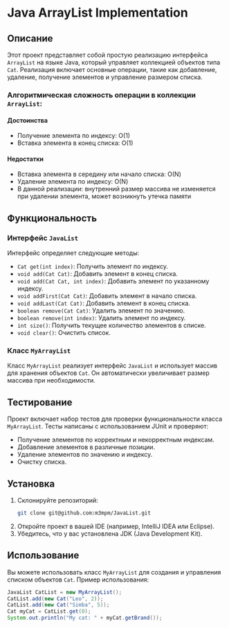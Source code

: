 # Java ArrayList Implementation

## Описание

Этот проект представляет собой простую реализацию интерфейса `ArrayList` на языке Java, который управляет коллекцией объектов типа `Cat`. Реализация включает основные операции, такие как добавление, удаление, получение элементов и управление размером списка.

### Алгоритмическая сложность операции в коллекции `ArrayList`:

#### Достоинства

- Получение элемента по индексу: О(1)
- Вставка элемента в конец списка: О(1)

#### Недостатки

- Вставка элемента в середину или начало списка: О(N)
- Удаление элемента по индексу: О(N)
- В данной реализации: внутренний размер массива не изменяется при удалении элемента, может возникнуть утечка памяти  

## Функциональность

### Интерфейс `JavaList`

Интерфейс определяет следующие методы:

- `Cat get(int index)`: Получить элемент по индексу.
- `void add(Cat Cat)`: Добавить элемент в конец списка.
- `void add(Cat Cat, int index)`: Добавить элемент по указанному индексу.
- `void addFirst(Cat Cat)`: Добавить элемент в начало списка.
- `void addLast(Cat Cat)`: Добавить элемент в конец списка.
- `boolean remove(Cat Cat)`: Удалить элемент по значению.
- `boolean remove(int index)`: Удалить элемент по индексу.
- `int size()`: Получить текущее количество элементов в списке.
- `void clear()`: Очистить список.

### Класс `MyArrayList`

Класс `MyArrayList` реализует интерфейс `JavaList` и использует массив для хранения объектов `Cat`. Он автоматически увеличивает размер массива при необходимости.

## Тестирование

Проект включает набор тестов для проверки функциональности класса `MyArrayList`. Тесты написаны с использованием JUnit и проверяют:

- Получение элементов по корректным и некорректным индексам.
- Добавление элементов в различные позиции.
- Удаление элементов по значению и индексу.
- Очистку списка.

## Установка

1. Склонируйте репозиторий:
   ```bash
   git clone git@github.com:m3mpm/JavaList.git
   ```
2. Откройте проект в вашей IDE (например, IntelliJ IDEA или Eclipse).
3. Убедитесь, что у вас установлена JDK (Java Development Kit).

## Использование

Вы можете использовать класс `MyArrayList` для создания и управления списком объектов `Cat`. Пример использования:

```Java
JavaList CatList = new MyArrayList();
CatList.add(new Cat("Leo", 2));
CatList.add(new Cat("Simba", 5));
Cat myCat = CatList.get(0);
System.out.println("My cat: " + myCat.getBrand());
```
